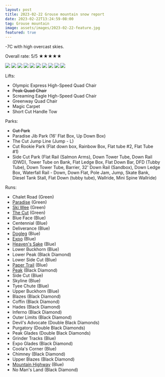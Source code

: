 ```yaml
---
layout: post
title: 2023-02-22 Grouse mountain snow report
date: 2023-02-22T13:24:59-08:00
tag: Grouse mountain
image: assets/images/2023-02-22-feature.jpg
featured: true
---
```


-7C with high overcast skies.

Overall rate: 5/5 ★★★★★


![](assets/images/2023-02-22-vlcsnap-2023-02-22-20h21m39s225.jpg)
![](assets/images/2023-02-22-vlcsnap-2023-02-22-20h21m56s607.jpg)
![](assets/images/2023-02-22-vlcsnap-2023-02-22-20h22m01s943.jpg)
![](assets/images/2023-02-22-vlcsnap-2023-02-22-20h22m17s008.jpg)
![](assets/images/2023-02-22-vlcsnap-2023-02-22-20h22m35s972.jpg)
![](assets/images/2023-02-22-vlcsnap-2023-02-22-20h22m50s219.jpg)
![](assets/images/2023-02-22-vlcsnap-2023-02-22-20h23m03s615.jpg)
![](assets/images/2023-02-22-vlcsnap-2023-02-22-20h23m17s073.jpg)
![](assets/images/2023-02-22-vlcsnap-2023-02-22-20h23m55s590.jpg)
![](assets/images/2023-02-22-vlcsnap-2023-02-22-20h24m19s741.jpg)

Lifts:

* Olympic Express High-Speed Quad Chair
* <del>Peak Quad Chair</del>
* Screaming Eagle High-Speed Quad Chair
* Greenway Quad Chair
* Magic Carpet
* Short Cut Handle Tow

Parks:

* <del>Cut Park</del>
* Paradise Jib Park (16' Flat Box, Up Down Box)
* The Cut Jump Line (Jump - L)
* Cut Rookie Park (Flat down box, Rainbow Box, Flat tube #2, Flat Tube #1)
* Side Cut Park (Flat Rail (Salmon Arms), Down Tower Tube, Down Rail (DWD), Tower Tube on Bank, Flat Ledge Box, Flat Down Bar, DFD (Tubby Tube), Down Tower Tube, Barrier, 32' Down Rail (Sandbox), Down Ledge Box, Waterfall Rail - Down, Down Flat, Pole Jam, Jump, Skate Bank, Diesel Tank Stall, Flat Down (tubby tube), Wallride, Mini Spine Wallride)

Runs:

* Chalet Road (Green)
* [Paradise](/grouse/paradise) (Green)
* [Ski Wee](/magic-carpet/) (Green)
* [The Cut](/grouse/the-cut/) (Green)
* Blue Face (Blue)
* Centennial (Blue)
* Deliverance (Blue)
* [Dogleg](/dogleg/) (Blue)
* [Expo](/grouse/expo/) (Blue)
* [Heaven's Sake](/heavens-sake/) (Blue)
* Lower Buckhorn (Blue)
* Lower Peak (Black Diamond)
* Lower Side Cut (Blue)
* [Paper Trail](/paper-trail/) (Blue)
* [Peak](/grouse/peak/) (Black Diamond)
* Side Cut (Blue)
* Skyline (Blue)
* Tyee Chute (Blue)
* Upper Buckhorn (Blue)
* Blazes (Black Diamond)
* Coffin (Black Diamond)
* Hades (Black Diamond)
* Inferno (Black Diamond)
* Outer Limits (Black Diamond)
* Devil's Advocate (Double Black Diamonds)
* Purgatory (Double Black Diamonds)
* Peak Glades (Double Black Diamonds)
* Grinder Tracks (Blue)
* Expo Glades (Black Diamond)
* Coola's Corner (Blue)
* Chimney (Black Diamond)
* Upper Blazes (Black Diamond)
* [Mountain Highway](/grouse/mountain-highway/) (Blue)
* No Man's Land (Black Diamond)


